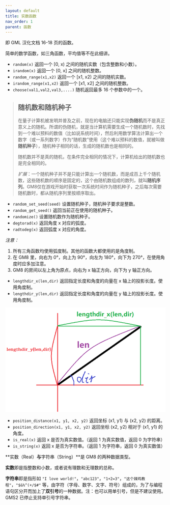 ```yaml
---
layout: default
title: 实数函数
nav_order: 1
parent: 函数
---
```


即 GML 汉化文档 16-18 页的函数。

简单的数学函数，如三角函数，平均值等不在此细讲。

* `random(x)` 返回一个 [0, x) 之间的随机实数（包含整数和小数）。
* `irandom(x)` 返回一个 [0, x] 之间的随机整数。
* `random_range(x1,x2)` 返回一个 [x1, x2) 之间的随机实数。
* `irandom_range(x1,x2)` 返回一个 [x1, x2] 之间的随机整数。
* `choose(val1,val2,val3,....)` 随机返回最多 16 个参数中的一个。

> ## 随机数和随机种子
>
>
> 在量子计算机被发明并普及之前，现在的电脑还只能实现**伪随机**而不是真正意义上的随机。所谓的伪随机，就是当计算机需要生成一个随机数时，先找到一个难以预料的数值（比如说系统时间），然后利用数学算法计算出一个数字（或一系列数字）作为“随机数”使用（这个难以预料的数值，就被叫做**随机种子**），随机种子相同的话，生成的随机数也是相同的。
>
> 随机数并不是真的随机，在条件完全相同的情况下，计算机给出的随机数也是完全相同的。
>
> *扩展*：一个随机种子并不是只能计算出一个随机数，而是成百上千个随机数，这些随机数的顺序是固定的，这个由随机数组成的数列，就叫**随机序列**。GM8仅在游戏开始时获取一次系统时间作为随机种子，之后每次需要随机数时，都从随机序列里按顺序取出。

* `random_set_seed(seed)` 设置随机种子，随机种子要求是整数。
* `random_get_seed()` 返回当前正在使用的随机种子。
* `randomize()` 设置随机数作为随机种子。
* `degtorad(x)` 返回角度 x 对应的弧度。
* `radtodeg(x)` 返回弧度 x 对应的角度。

*注意：*

1. 所有三角函数均使用弧度制。其他的函数大都使用的是角度制。
2. 在 GM8 里，向右为 0°，向上为 90°，向左为 180°，向下为 270°，在使用角度时应多加注意。
3. GM8 的房间以左上角为原点，向右为 x 轴正方向，向下为 y 轴正方向。

* `lengthdir_x(len,dir)` 返回指定长度和角度的向量在 x 轴上的投影长度。使用角度制。
* `lengthdir_y(len,dir)` 返回指定长度和角度的向量在 y 轴上的投影长度。使用角度制。

![Length Dir](/assets/images/function/lengthdir.png)

* `position_distance(x1, y1, x2, y2)` 返回坐标 (x1, y1) 与 (x2, y2) 的距离。
* `position_direction(x1, y1, x2, y2)` 返回坐标 (x2, y2) 相对于 (x1, y1) 的角度。
* `is_real(x)` 返回 x 是否为真实数值。（返回 1 为真实数值，返回 0 为字符串）
* `is_string(x)` 返回 x 是否为字符串。（返回 1 为字符串，返回 0 为真实数值）

**实数（Real）**与**字符串（String）**是 GM8 的两种数据类型。

**实数**即是指整数和小数，或者说有理数和无理数的总称。

**字符串**即是指形如 `"I love world!"`，`"abc123"`，`"1+2=3"`，`"这个辣鸡教程"`，`"$&%^(+/$#"` 等，由字符（字母、数字、文字、符号）组成的，为了与编程语句区分开而加上了**双引号**的一种数据。注：也可以用单引号，但是不建议使用。GMS2 已停止支持单引号字符串。
